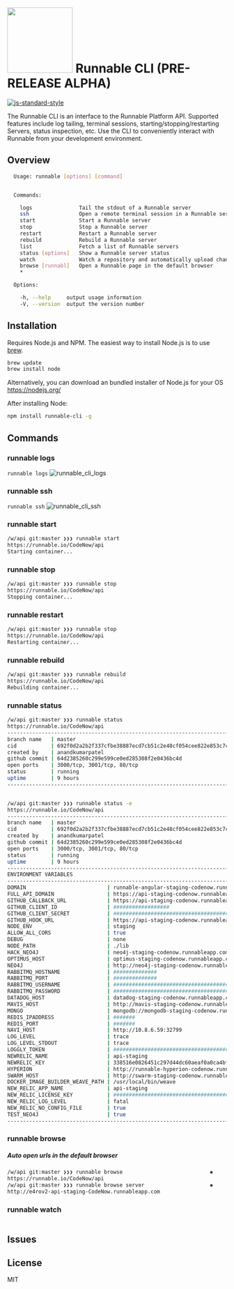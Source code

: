 <img src="https://runnable.io/build/images/runnabear-head.png" width="150"> Runnable CLI (PRE-RELEASE ALPHA)
==========
[![js-standard-style](https://img.shields.io/badge/code%20style-standard-brightgreen.svg)](http://standardjs.com/)

The Runnable CLI is an interface to the Runnable Platform API. Supported features include log
tailing, terminal sessions, starting/stopping/restarting Servers, status inspection, etc. Use the
CLI to conveniently interact with Runnable from your development environment.

Overview
--------
```sh
  Usage: runnable [options] [command]


  Commands:

    logs               Tail the stdout of a Runnable server
    ssh                Open a remote terminal session in a Runnable server
    start              Start a Runnable server
    stop               Stop a Runnable server
    restart            Restart a Runnable server
    rebuild            Rebuild a Runnable server
    list               Fetch a list of Runnable servers
    status [options]   Show a Runnable server status
    watch              Watch a repository and automatically upload changed files to a Runnable server
    browse [runnabl]   Open a Runnable page in the default browser
    *

  Options:

    -h, --help     output usage information
    -V, --version  output the version number
```

Installation
------------
Requires Node.js and NPM. The easiest way to install Node.js is to use [brew](http://brew.sh/).
```sh
brew update
brew install node
```
Alternatively, you can download an bundled installer of Node.js for your OS  
https://nodejs.org/  

After installing Node:
```sh
npm install runnable-cli -g
```

Commands
--------

### runnable logs
`runnable logs`
![runnable_cli_logs](https://cloud.githubusercontent.com/assets/467885/12087919/bc55d624-b28b-11e5-9c6c-2c55ce5b8bf8.gif)

### runnable ssh
`runnable ssh`
![runnable_cli_ssh](https://cloud.githubusercontent.com/assets/467885/12087932/e20b899a-b28b-11e5-935c-b8524c253aae.gif)

### runnable start
```sh
/w/api git:master ❯❯❯ runnable start
https://runnable.io/CodeNow/api
Starting container...
```

### runnable stop
```sh
/w/api git:master ❯❯❯ runnable stop
https://runnable.io/CodeNow/api
Stopping container...
```

### runnable restart
```sh
/w/api git:master ❯❯❯ runnable stop
https://runnable.io/CodeNow/api
Restarting container...
```

### runnable rebuild
```sh
/w/api git:master ❯❯❯ runnable rebuild
https://runnable.io/CodeNow/api
Rebuilding container...
```

### runnable status
```sh
/w/api git:master ❯❯❯ runnable status
https://runnable.io/CodeNow/api
-------------------------------------------------------------------------------
branch name   | master
cid           | 692f0d2a2b2f337cfbe38887ecd7cb51c2e48cf054cee822e853c7c089b5284f
created by    | anandkumarpatel
github commit | 64d2385260c299e599ce0ed285308f2e0436bc4d
open ports    | 3000/tcp, 3001/tcp, 80/tcp
status        | running
uptime        | 9 hours
-------------------------------------------------------------------------------


/w/api git:master ❯❯❯ runnable status -e
https://runnable.io/CodeNow/api
-------------------------------------------------------------------------------
branch name   | master
cid           | 692f0d2a2b2f337cfbe38887ecd7cb51c2e48cf054cee822e853c7c089b5284f
created by    | anandkumarpatel
github commit | 64d2385260c299e599ce0ed285308f2e0436bc4d
open ports    | 3000/tcp, 3001/tcp, 80/tcp
status        | running
uptime        | 9 hours
-------------------------------------------------------------------------------
ENVIRONMENT VARIABLES
-------------------------------------------------------------------------------------------------
DOMAIN                          | runnable-angular-staging-codenow.runnableapp.com
FULL_API_DOMAIN                 | https://api-staging-codenow.runnableapp.com
GITHUB_CALLBACK_URL             | https://api-staging-codenow.runnableapp.com/auth/github/callback
GITHUB_CLIENT_ID                | ##################
GITHUB_CLIENT_SECRET            | #########################################
GITHUB_HOOK_URL                 | https://api-staging-codenow.runnableapp.com/actions/github
NODE_ENV                        | staging
ALLOW_ALL_CORS                  | true
DEBUG                           | none
NODE_PATH                       | ./lib
HACK_NEO4J                      | neo4j-staging-codenow.runnableapp.com
OPTIMUS_HOST                    | optimus-staging-codenow.runnableapp.com
NEO4J                           | http://neo4j-staging-codenow.runnableapp.com:7474
RABBITMQ_HOSTNAME               | ##############
RABBITMQ_PORT                   | ##############
RABBITMQ_USERNAME               | ################################################
RABBITMQ_PASSWORD               | ################################################
DATADOG_HOST                    | datadog-staging-codenow.runnableapp.com
MAVIS_HOST                      | http://mavis-staging-codenow.runnableapp.com
MONGO                           | mongodb://mongodb-staging-codenow.runnableapp.com/alpha
REDIS_IPADDRESS                 | #######
REDIS_PORT                      | #######
NAVI_HOST                       | http://10.8.6.59:32799
LOG_LEVEL                       | trace
LOG_LEVEL_STDOUT                | trace
LOGGLY_TOKEN                    | ######################################
NEWRELIC_NAME                   | api-staging
NEWRELIC_KEY                    | 338516e0826451c297d44dc60aeaf0a0ca4bfead
HYPERION                        | http://runnable-hyperion-codenow.runnableapp.com
SWARM_HOST                      | http://swarm-staging-codenow.runnableapp.com:2375
DOCKER_IMAGE_BUILDER_WEAVE_PATH | /usr/local/bin/weave
NEW_RELIC_APP_NAME              | api-staging
NEW_RELIC_LICENSE_KEY           | ######################################
NEW_RELIC_LOG_LEVEL             | fatal
NEW_RELIC_NO_CONFIG_FILE        | true
TEST_NEO4J                      | true
-------------------------------------------------------------------------------------------------
```

### runnable browse
##### Auto open urls in the default browser
```sh
/w/api git:master ❯❯❯ runnable browse                            ✱
https://runnable.io/CodeNow/api
/w/api git:master ❯❯❯ runnable browse server                     ✱
http://e4rov2-api-staging-CodeNow.runnableapp.com
```

### runnable watch
```
```

Issues
------

License
-------
MIT
